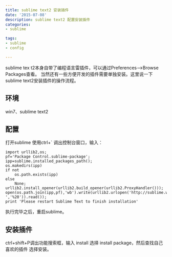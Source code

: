 ```yaml
---
title: sublime text2 安装插件
date: '2015-07-08'
description: sublime text2 配置安装插件
categories:
- sublime

tags:
- sublime
- config

---
```

sublime tex t2本身自带了编程语言雷插件，可以通过Preferences-->Browse Packages查看。
当然还有一些方便开发的插件需要单独安装。这里说一下sublime text2安装插件的操作流程。

## 环境 ##

win7、sublime text2

## 配置 ##

打开sublime 使用ctrl+` 调出控制台窗口，输入：

	import urllib2,os; 
	pf='Package Control.sublime-package'; 
	ipp=sublime.installed_packages_path(); 
	os.makedirs(ipp) 
	if not 
		os.path.exists(ipp) 
	else 
		None; 
	urllib2.install_opener(urllib2.build_opener(urllib2.ProxyHandler()));
	open(os.path.join(ipp,pf),'wb').write(urllib2.urlopen('http://sublime.wbond.net/'+pf.replace(' ','%20')).read()); 
	print 'Please restart Sublime Text to finish installation'

执行完毕之后，重启sublime。

## 安装插件 ##

ctrl+shift+P调出功能搜索框，输入 install 选择 install package，然后查找自己喜欢的插件 选择安装。

